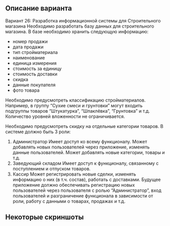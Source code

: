 ## Описание варианта

Вариант 26: Разработка информационной системы для 
Строительного магазина
Необходимо разработать базу данных для строительного магазина. В базе 
необходимо хранить следующую информацию:
- номер продажи
- дата продажи
- тип стройматериала
- наименование
- единица измерения
- стоимость за единицу
- стоимость доставки
- скидка
- данные покупателя
- фото товара

Необходимо предусмотреть классификацию стройматериалов. Например, в 
группу “Сухие смеси и грунтовки” могут входить подгруппы товаров 
“Штукатурка”, “Шпаклёвка”, “Грунтовка” и т.д. Количество уровней 
вложенности не ограничивается.


Необходимо предусмотреть скидку на отдельные категории товаров.
В системе должно быть 3 роли:
1. Администратор
Имеет доступ ко всему функционалу. Может добавлять новых пользователей 
через приложение, изменять данные пользователей. Может добавлять новые 
категории, товары и т.д.
2. Заведующий складом
Имеет доступ к функционалу, связанному с поступлением и отпуском 
товаров.
3. Кассир
Может регистрировать новые сделки, изменять информацию о них (в т.ч. 
состав), работать с доставками.
Будущее приложение должно обеспечивать регистрацию новых 
пользователей через пользователя с ролью “Администратор”, вход 
пользователей и разграничение функционала в зависимости от роли, работу с 
данными о товарах, продажах и т.д.

## Некоторые скриншоты
